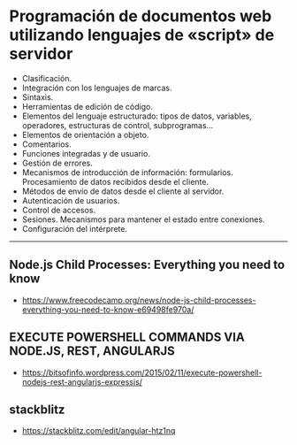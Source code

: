 # Programación de documentos web utilizando lenguajes de «script» de servidor
- Clasificación.
- Integración con los lenguajes de marcas.
- Sintaxis.
- Herramientas de edición de código.
- Elementos del lenguaje estructurado: tipos de datos, variables, operadores, estructuras de control, subprogramas…
- Elementos de orientación a objeto.
- Comentarios.
- Funciones integradas y de usuario.
- Gestión de errores.
- Mecanismos de introducción de información: formularios. Procesamiento de datos recibidos desde el cliente.
- Métodos de envío de datos desde el cliente al servidor.
- Autenticación de usuarios.
- Control de accesos.
- Sesiones. Mecanismos para mantener el estado entre conexiones.
- Configuración del intérprete.

----------------------

## Node.js Child Processes: Everything you need to know
* https://www.freecodecamp.org/news/node-js-child-processes-everything-you-need-to-know-e69498fe970a/

## EXECUTE POWERSHELL COMMANDS VIA NODE.JS, REST, ANGULARJS
* https://bitsofinfo.wordpress.com/2015/02/11/execute-powershell-nodejs-rest-angularjs-expressjs/

## stackblitz
* https://stackblitz.com/edit/angular-htz1nq
